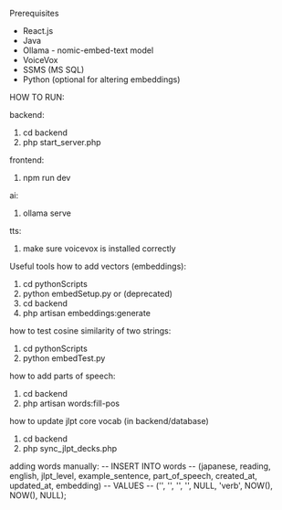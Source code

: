 Prerequisites
- React.js
- Java
- Ollama - nomic-embed-text model
- VoiceVox
- SSMS (MS SQL)
- Python (optional for altering embeddings)

HOW TO RUN:

backend:
1. cd backend
2. php start_server.php

frontend:
1. npm run dev

ai:
1. ollama serve

tts:
1. make sure voicevox is installed correctly



Useful tools
how to add vectors (embeddings):
1. cd pythonScripts
2. python embedSetup.py
or (deprecated)
1. cd backend
2. php artisan embeddings:generate

how to test cosine similarity of two strings:
1. cd pythonScripts
2. python embedTest.py

how to add parts of speech:
1. cd backend
2. php artisan words:fill-pos

how to update jlpt core vocab (in backend/database)
1. cd backend
2. php sync_jlpt_decks.php

adding words manually:
-- INSERT INTO words 
-- (japanese, reading, english, jlpt_level, example_sentence, part_of_speech, created_at, updated_at, embedding)
-- VALUES
-- ('<jp>', '<reading>', '<meaning>', '<jlpt>', NULL, 'verb', NOW(), NOW(), NULL);



